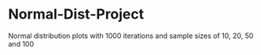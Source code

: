 # Normal-Dist-Project
Normal distribution plots with 1000 iterations and sample sizes of 10, 20, 50 and 100
